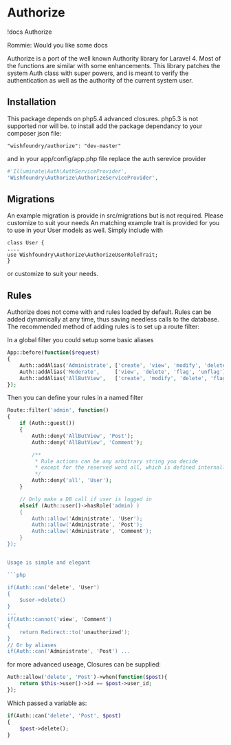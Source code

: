 Authorize
==============

!docs Authorize

Rommie: Would you like some docs


Authorize is a port of the well known Authority library for Laravel 4. Most of the functions are similar with some
enhancements. This library patches the system Auth class with super powers, and is meant to verify the authentication
as well as the authority of the current system user.


Installation
------------
This package depends on php5.4 advanced closures. php5.3 is not supported nor will be.
to install add the package dependancy to your composer json file:
```
"wishfoundry/authorize": "dev-master"
```
and in your app/config/app.php file replace the auth serevice provider
```php
#'Illuminate\Auth\AuthServiceProvider',
'Wishfoundry\Authorize\AuthorizeServiceProvider',
```


Migrations
---------
An example migration is provide in src/migrations but is not required. Please customize to suit your needs
An matching example trait is provided for you to use in your User models as well. Simply include with
```
class User {
....
use Wishfoundry\Authorize\AuthorizeUserRoleTrait;
}
```
or customize to suit your needs.


Rules
-----

Authorize does not come with and rules loaded by default. Rules can be added dynamically at any time, thus saving
needless calls to the database. The recommended method of adding rules is to set up a route filter:

In a global filter you could setup some basic aliases
```php
App::before(function($request)
{
	Auth::addAlias('Administrate', ['create', 'view', 'modify', 'delete', 'flag', 'unflag']);
	Auth::addAlias('Moderate',     ['view', 'delete', 'flag', 'unflag']);
	Auth::addAlias('AllButView',   ['create', 'modify', 'delete', 'flag', 'unflag']);
});


```

Then you can define your rules in a named filter

```php
Route::filter('admin', function()
{
	if (Auth::guest())
	{
	    Auth::deny('AllButView', 'Post');
	    Auth::deny('AllButView', 'Comment');

	    /**
	     * Rule actions can be any arbitrary string you decide
	     * except for the reserved word all, which is defined internally
	     */
	    Auth::deny('all', 'User');
	}

    // Only make a DB call if user is logged in
	elseif (Auth::user()->hasRole('admin) )
	{
	    Auth::allow('Administrate', 'User');
	    Auth::allow('Administrate', 'Post');
	    Auth::allow('Administrate', 'Comment');
	}
});


Usage is simple and elegant

```php

if(Auth::can('delete', 'User')
{
    $user->delete()
}
...
if(Auth::cannot('view', 'Comment')
{
    return Redirect::to('unauthorized');
}
// Or by aliases
if(Auth::can('Administrate', 'Post') ...
```


for more advanced useage, Closures can be supplied:
```php
Auth::allow('delete', 'Post')->when(function($post){
    return $this->user()->id == $post->user_id;
});
```
Which passed a variable as:
```php
if(Auth::can('delete', 'Post', $post)
{
    $post->delete();
}
```
